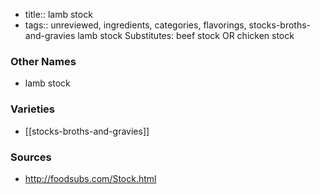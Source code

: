 - title:: lamb stock
- tags:: unreviewed, ingredients, categories, flavorings, stocks-broths-and-gravies
lamb stock Substitutes: beef stock OR chicken stock

### Other Names

* lamb stock

### Varieties

* [[stocks-broths-and-gravies]]

### Sources
* http://foodsubs.com/Stock.html
